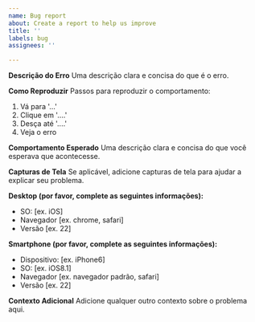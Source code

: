 ```yaml
---
name: Bug report
about: Create a report to help us improve
title: ''
labels: bug
assignees: ''

---
```


**Descrição do Erro**
Uma descrição clara e concisa do que é o erro.

**Como Reproduzir**
Passos para reproduzir o comportamento:
1. Vá para '...'
2. Clique em '....'
3. Desça até '....'
4. Veja o erro

**Comportamento Esperado**
Uma descrição clara e concisa do que você esperava que acontecesse.

**Capturas de Tela**
Se aplicável, adicione capturas de tela para ajudar a explicar seu problema.

**Desktop (por favor, complete as seguintes informações):**
 - SO: [ex. iOS]
 - Navegador [ex. chrome, safari]
 - Versão [ex. 22]

**Smartphone (por favor, complete as seguintes informações):**
 - Dispositivo: [ex. iPhone6]
 - SO: [ex. iOS8.1]
 - Navegador [ex. navegador padrão, safari]
 - Versão [ex. 22]

**Contexto Adicional**
Adicione qualquer outro contexto sobre o problema aqui.
